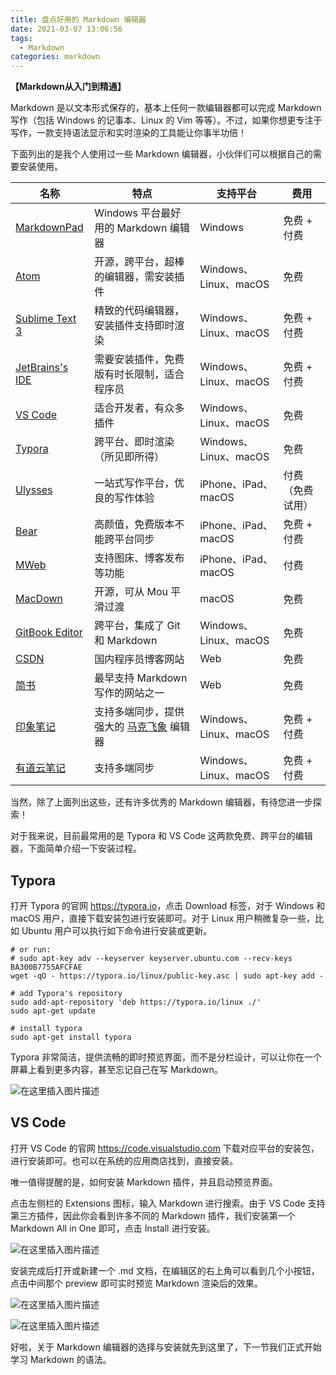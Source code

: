 ```yaml
---
title: 盘点好用的 Markdown 编辑器
date: 2021-03-07 13:06:56
tags:
  - Markdown
categories: markdown
---
```


**【Markdown从入门到精通】**

Markdown 是以文本形式保存的，基本上任何一款编辑器都可以完成 Markdown 写作（包括 Windows 的记事本、Linux 的 Vim 等等）。不过，如果你想更专注于写作，一款支持语法显示和实时渲染的工具能让你事半功倍！

下面列出的是我个人使用过一些 Markdown 编辑器，小伙伴们可以根据自己的需要安装使用。

| 名称                                           | 特点                                                         | 支持平台              | 费用             |
| ---------------------------------------------- | ------------------------------------------------------------ | --------------------- | ---------------- |
| [MarkdownPad](http://markdownpad.com/)         | Windows 平台最好用的 Markdown 编辑器                         | Windows               | 免费 + 付费      |
| [Atom](https://atom.io/)                       | 开源，跨平台，超棒的编辑器，需安装插件                       | Windows、Linux、macOS | 免费             |
| [Sublime Text 3](https://www.sublimetext.com/) | 精致的代码编辑器，安装插件支持即时渲染                       | Windows、Linux、macOS | 免费 + 付费      |
| [JetBrains's IDE](https://www.jetbrains.com/)  | 需要安装插件，免费版有时长限制，适合程序员                   | Windows、Linux、macOS | 免费 + 付费      |
| [VS Code](https://code.visualstudio.com/)      | 适合开发者，有众多插件                                       | Windows、Linux、macOS | 免费             |
| [Typora](https://typora.io/)                   | 跨平台、即时渲染（所见即所得）                               | Windows、Linux、macOS | 免费             |
| [Ulysses](https://ulysses.app/)                | 一站式写作平台，优良的写作体验                               | iPhone、iPad、macOS   | 付费（免费试用） |
| [Bear](https://bear.app/)                      | 高颜值，免费版本不能跨平台同步                               | iPhone、iPad、macOS   | 免费 + 付费      |
| [MWeb](http://zh.mweb.im/)                     | 支持图床、博客发布等功能                                     | iPhone、iPad、macOS   | 付费             |
| [MacDown](https://macdown.uranusjr.com/)       | 开源，可从 Mou 平滑过渡                                      | macOS                 | 免费             |
| [GitBook Editor](https://www.gitbook.com/)     | 跨平台，集成了 Git 和 Markdown                               | Windows、Linux、macOS | 免费             |
| [CSDN](https://blog.csdn.net/)                 | 国内程序员博客网站                                           | Web                   | 免费             |
| [简书](https://www.jianshu.com/)               | 最早支持 Markdown 写作的网站之一                             | Web                   | 免费             |
| [印象笔记](https://www.yinxiang.com/)          | 支持多端同步，提供强大的 [马克飞象](https://maxiang.io/) 编辑器 | Windows、Linux、macOS | 免费 + 付费      |
| [有道云笔记](https://note.youdao.com/)         | 支持多端同步                                                 | Windows、Linux、macOS | 免费 + 付费      |



当然，除了上面列出这些，还有许多优秀的 Markdown 编辑器，有待您进一步探索！

对于我来说，目前最常用的是 Typora 和 VS Code 这两款免费、跨平台的编辑器，下面简单介绍一下安装过程。



## Typora

打开 Typora 的官网 <https://typora.io>，点击 Download 标签，对于 Windows 和 macOS 用户，直接下载安装包进行安装即可。对于 Linux 用户稍微复杂一些，比如 Ubuntu 用户可以执行如下命令进行安装或更新。

```shell
# or run:
# sudo apt-key adv --keyserver keyserver.ubuntu.com --recv-keys BA300B7755AFCFAE
wget -qO - https://typora.io/linux/public-key.asc | sudo apt-key add -

# add Typora's repository
sudo add-apt-repository 'deb https://typora.io/linux ./'
sudo apt-get update

# install typora
sudo apt-get install typora
```

Typora 非常简洁，提供流畅的即时预览界面，而不是分栏设计，可以让你在一个屏幕上看到更多内容，甚至忘记自己在写 Markdown。

![在这里插入图片描述](https://img-blog.csdnimg.cn/20210307130330755.png)




## VS Code

打开 VS Code 的官网 <https://code.visualstudio.com> 下载对应平台的安装包，进行安装即可。也可以在系统的应用商店找到，直接安装。

唯一值得提醒的是，如何安装 Markdown 插件，并且启动预览界面。

点击左侧栏的 Extensions 图标，输入 Markdown 进行搜索。由于 VS Code 支持第三方插件，因此你会看到许多不同的 Markdown 插件，我们安装第一个 Markdown All in One 即可，点击 Install 进行安装。

![在这里插入图片描述](https://img-blog.csdnimg.cn/20210307130354210.png)


安装完成后打开或新建一个 .md 文档，在编辑区的右上角可以看到几个小按钮，点击中间那个 preview 即可实时预览 Markdown 渲染后的效果。

![在这里插入图片描述](https://img-blog.csdnimg.cn/20210307130407531.png)


![在这里插入图片描述](https://img-blog.csdnimg.cn/20210307130420679.png)


好啦，关于 Markdown 编辑器的选择与安装就先到这里了，下一节我们正式开始学习 Markdown 的语法。

